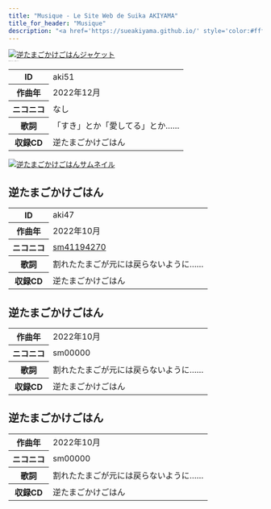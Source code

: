 ```yaml
---
title: "Musique - Le Site Web de Suika AKIYAMA"
title_for_header: "Musique"
description: "<a href='https://sueakiyama.github.io/' style='color:#ffffff'><u>Le Site Web de Suika Akiyama</u></a>"
---
```


<div class="grid">
  <div class="item">
    <a href="music/aki51.html">
      <img class="float-left" src="https://sueakiyama.github.io/images/20221227.png" alt="逆たまごかけごはんジャケット">
    </a> 
    <h2 class="float-right" style="font-size:10%;">セカンドハンド・ラブストーリー</h2>
    <table class="float-right">
      <tr>
        <th>ID</th>
        <td>aki51</td>
      </tr>
      <tr>
        <th>作曲年</th>
        <td>2022年12月</td>
      </tr>
      <tr>
        <th>ニコニコ</th>
        <td>なし</td>
      </tr>
      <tr>
        <th>歌詞</th>
        <td>「すき」とか「愛してる」とか……</td>
      </tr>
      <tr>
        <th>収録CD</th>
        <td>逆たまごかけごはん</td>
      </tr>
    </table>
  </div>
  <div class="item">
    <a href="music/aki47.html">
      <img class="float-left" src="https://img.cdn.nimg.jp/s/nicovideo/thumbnails/41194270/41194270.3848966.original/r1280x720l?key=69d87913fbcd123b3b425d26f88e78a6b27bbc1ee99c89484a81a9a86a8b1e97" alt="逆たまごかけごはんサムネイル">
    </a> 
    <h2 class="float-right">逆たまごかけごはん</h2>
    <table class="float-right">
      <tr>
        <th>ID</th>
        <td>aki47</td>
      </tr>
      <tr>
        <th>作曲年</th>
        <td>2022年10月</td>
      </tr>
      <tr>
        <th>ニコニコ</th>
        <td><a href="https://nico.ms/sm41194270">sm41194270</a></td>
      </tr>
      <tr>
        <th>歌詞</th>
        <td>割れたたまごが元には戻らないように……</td>
      </tr>
      <tr>
        <th>収録CD</th>
        <td>逆たまごかけごはん</td>
      </tr>
    </table>
  </div>
  <div class="item">
    <h2>逆たまごかけごはん</h2>
    <table>
      <tr>
        <th>作曲年</th>
        <td>2022年10月</td>
      </tr>
      <tr>
        <th>ニコニコ</th>
        <td>sm00000</td>
      </tr>
      <tr>
        <th>歌詞</th>
        <td>割れたたまごが元には戻らないように……</td>
      </tr>
      <tr>
        <th>収録CD</th>
        <td>逆たまごかけごはん</td>
      </tr>
    </table>
  </div>
  <div class="item">
    <h2>逆たまごかけごはん</h2>
    <table>
      <tr>
        <th>作曲年</th>
        <td>2022年10月</td>
      </tr>
      <tr>
        <th>ニコニコ</th>
        <td>sm00000</td>
      </tr>
      <tr>
        <th>歌詞</th>
        <td>割れたたまごが元には戻らないように……</td>
      </tr>
      <tr>
        <th>収録CD</th>
        <td>逆たまごかけごはん</td>
      </tr>
    </table>
  </div>
</div>
